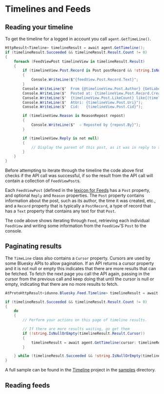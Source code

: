 ﻿# Timelines and Feeds

## <a name="timeline">Reading your timeline</a>

To get the timeline for a logged in account you call `agent.GetTimeLine()`.

```c#
HttpResult<Timeline> timelineResult = await agent.GetTimeline();
if (timelineResult.Succeeded && timelineResult.Result.Count != 0)
{
    foreach (FeedViewPost timelineView in timelineResult.Result)
    {
        if (timelineView.Post.Record is Post postRecord && !string.IsNullOrEmpty(postRecord.Text))
        {
            Console.WriteLine($"{feedView.Post.Record.Text}";
        }
        Console.WriteLine($"  From {@timelineView.Post.Author} {GetLabels(timelineView.Post.Author)}");
        Console.WriteLine($"  Posted at: {timelineView.Post.Record.CreatedAt.ToLocalTime():G}");
        Console.WriteLine($"  {timelineView.Post.LikeCount} like{(timelineView.Post.LikeCount != 1 ? "s" : "")} {timelineView.Post.RepostCount} repost{(timelineView.Post.RepostCount != 1 ? "s" : "")}.");
        Console.WriteLine($"  AtUri: {timelineView.Post.Uri}");
        Console.WriteLine($"  Cid:   {timelineView.Post.Cid}");

        if (timelineView.Reason is ReasonRepost repost)
        {
            Console.WriteLine($"  ♲ Reposted by {repost.By}");
        }

        if (timelineView.Reply is not null)
        {
            // Display the parent of this post, as it was in reply to something.
        }
    }
}
```

Before attempting to iterate through the timeline the code above first checks if the API call was successful, if so the result from the API call
will contain a collection of `FeedViewPost`s.

Each `FeedViewPost`
(defined in the [lexicon for Feeds](https://github.com/bluesky-social/atproto/blob/main/lexicons/app/bsky/feed/defs.json) has a `Post` property,
and optional `Reply` and `Reason` properties. The `Post` property contains information about the post, such as its author, the time it was created,
etc., and a `Record` property that is typically a `PostRecord`, a type of record that has a `Text` property that contains any text for that `Post`.

The code above shows iterating through `Feed`, retrieving each individual `FeedView` and writing some information from the `FeedView`'S `Post` to
the console.

## Paginating results

The `TimeLine` class also contains a `Cursor` property. Cursors are used by some Bluesky APIs to allow pagination. If an API returns a cursor property
and it is not null or empty this indicates that there are more results that can be fetched. To fetch the next page you call the API again, passing in the
cursor from the previous call and keep doing that until the cursor is null or empty, indicating that there are no more results to fetch.

```c#
AtProtoHttpResult<idunno.Bluesky.Feed.Timeline> timelineResult = await agent.GetTimeline();

if (timelineResult.Succeeded && timelineResult.Result.Count != 0)
{
    do
    {
        // Perform your actions on this page of timeline results.

        // If there are more results waiting, go get them
        if (!string.IsNullOrEmpty(timelineResult.Result.Cursor))
        {
            timelineResult = await agent.GetTimeline(cursor: timelineResult.Result.Cursor);
        }

    } while (timelineResult.Succeeded && !string.IsNullOrEmpty(timelineResult.Result.Cursor))
}
```

A full sample can be found in the [Timeline](https://github.com/blowdart/idunno.Bluesky/tree/main/samples/Samples.Timeline) project in the
[samples](https://github.com/blowdart/idunno.Bluesky/tree/main/samples) directory.

## Reading feeds
